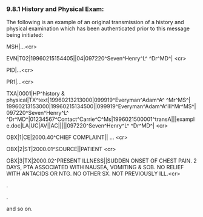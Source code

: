 ### 9.8.1 History and Physical Exam:

The following is an example of an original transmission of a history and physical examination which has been authenticated prior to this message being initiated:

MSH|...&lt;cr>

EVN|T02|19960215154405||04|097220^Seven^Henry^L^ ^Dr^MD^| &lt;cr>

PID|...&lt;cr>

PR1|...&lt;cr>

TXA|0001|HP^history & physical|TX^text|19960213213000|099919^Everyman^Adam^A^ ^Mr^MS^|\
19960213153000|19960215134500||099919^Everyman^Adam^A^III^Mr^MS^|097220^Seven^Henry^L^ ^Dr^MD^|01234567^Contact^Carrie^C^Ms|1996021500001^transA|||example.doc|LA|UC|AV||AC|||||097220^Seven^Henry^L^ ^Dr^MD^| &lt;cr>

OBX|1|CE|2000.40^CHIEF COMPLAINT|| ... &lt;cr>

OBX|2|ST|2000.01^SOURCE||PATIENT &lt;cr>

OBX|3|TX|2000.02^PRESENT ILLNESS||SUDDEN ONSET OF CHEST PAIN. 2 DAYS, PTA ASSOCIATED WITH NAUSEA, VOMITING & SOB. NO RELIEF WITH ANTACIDS OR NTG. NO OTHER SX. NOT PREVIOUSLY ILL.&lt;cr>

.

.

and so on.
